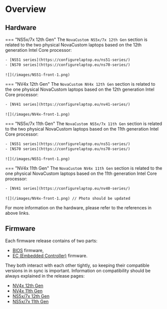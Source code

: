 # Overview

## Hardware

=== "NS5x/7x 12th Gen"
    The `NovaCustom NS5x/7x 12th Gen` section is related to the two physical
    NovaCustom laptops based on the 12th generation Intel Core processor:

    - [NS51 series](https://configurelaptop.eu/ns51-series/)
    - [NS70 series](https://configurelaptop.eu/ns70-series/)

    ![](/images/NS51-front-1.png)

=== "NV4x 12th Gen"
    The `NovaCustom NV4x 12th Gen` section is related to the one physical
    NovaCustom laptops based on the 12th generation Intel Core processor:

    - [NV41 series](https://configurelaptop.eu/nv41-series/)

    ![](/images/NV4x-front-1.png)

=== "NS5x/7x 11th Gen"
    The `NovaCustom NS5x/7x 11th Gen` section is related to the two physical
    NovaCustom laptops based on the 11th generation Intel Core processor:

    - [NS51 series](https://configurelaptop.eu/ns51-series/)
    - [NS70 series](https://configurelaptop.eu/ns70-series/)

    ![](/images/NS51-front-1.png)

=== "NV4x 11th Gen"
    The `NovaCustom NV4x 11th Gen` section is related to the one physical
    NovaCustom laptops based on the 11th generation Intel Core processor:

    - [NV41 series](https://configurelaptop.eu/nv40-series/)

    ![](/images/NV4x-front-1.png) // Photo should be updated

For more information on the hardware, please refer to the references in above
links.

## Firmware

Each firmware release contains of two parts:

- [BIOS](https://en.wikipedia.org/wiki/BIOS) firmware,
- [EC (Embedded Controller)](https://en.wikipedia.org/wiki/Embedded_controller)
  firmware.

They both interact with each other tightly, so keeping their compatible versions
in in sync is important. Information on compatibility should be always explained
in the release pages:

- [NV4x 12th Gen](/variants/novacustom_nv4x_adl/releases/)
- [NV4x 11th Gen](/variants/novacustom_nv4x_tgl/releases/)
- [NS5x/7x 12th Gen](/variants/novacustom_ns5x_adl/releases/)
- [NS5x/7x 11th Gen](/variants/novacustom_ns5x_tgl/releases/)
